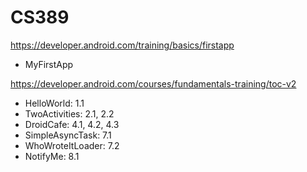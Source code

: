 # CS389

https://developer.android.com/training/basics/firstapp

* MyFirstApp

https://developer.android.com/courses/fundamentals-training/toc-v2

* HelloWorld: 1.1
* TwoActivities: 2.1, 2.2
* DroidCafe: 4.1, 4.2, 4.3
* SimpleAsyncTask: 7.1
* WhoWroteItLoader: 7.2
* NotifyMe: 8.1
